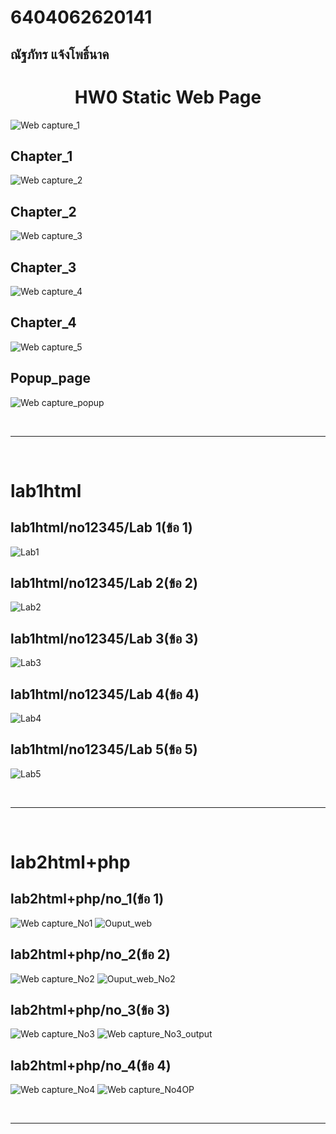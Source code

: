 # 6404062620141
## ณัฐภัทร แจ้งโพธิ์นาค
 
# <h1 align="center">HW0 Static Web Page</h1>
 

![Web capture_1](https://github.com/NattaphatJangponak/040613411/assets/81207175/370f4558-4d95-47f1-8f06-a454cf617ab9)
## Chapter_1
![Web capture_2](https://github.com/NattaphatJangponak/040613411/assets/81207175/be8c76d1-fc77-4a6b-83f0-ab8f3116bf99)
## Chapter_2
![Web capture_3](https://github.com/NattaphatJangponak/040613411/assets/81207175/160e01e7-1056-4d3f-aeb5-93766420f528)
## Chapter_3
![Web capture_4](https://github.com/NattaphatJangponak/040613411/assets/81207175/c4361c2a-2358-40a5-9447-c49741ee5d2d)
## Chapter_4
![Web capture_5](https://github.com/NattaphatJangponak/040613411/assets/81207175/68a7bcdc-5382-46b4-9438-9f52257c0aef)
## Popup_page
![Web capture_popup](https://github.com/NattaphatJangponak/040613411/assets/81207175/9ecd8ebe-cc1c-411d-8651-49802ada238b)

<br>

 _______
 
<br>

# **lab1html**
## lab1html/no12345/Lab 1(ข้อ 1)
![Lab1](https://github.com/NattaphatJangponak/040613411/assets/81207175/00fc4d16-e118-49d1-946b-779a1d9c05be)

## lab1html/no12345/Lab 2(ข้อ 2)
![Lab2](https://github.com/NattaphatJangponak/040613411/assets/81207175/2ba19454-4f14-4715-bd6b-37ca167e1d4c)
 
## lab1html/no12345/Lab 3(ข้อ 3)
![Lab3](https://github.com/NattaphatJangponak/040613411/assets/81207175/b367e223-b6e2-4c35-b500-c3fae8767dda)
 
## lab1html/no12345/Lab 4(ข้อ 4)
![Lab4](https://github.com/NattaphatJangponak/040613411/assets/81207175/c22773c0-4f80-446a-a4f2-4b0c92110abe)

## lab1html/no12345/Lab 5(ข้อ 5)
 ![Lab5](https://github.com/NattaphatJangponak/040613411/assets/81207175/852ea18e-8af4-4ce2-9473-c9cc36228cdc)
 
<br>

 _______
 
<br>

# **lab2html+php**

## lab2html+php/no_1(ข้อ 1)
![Web capture_No1](https://github.com/NattaphatJangponak/040613411/assets/81207175/d5e3c94f-d70b-4189-b44a-6e28a38c5059)
![Ouput_web](https://github.com/NattaphatJangponak/040613411/assets/81207175/a4663090-1d1b-4145-a4ec-699e7db3715d)

## lab2html+php/no_2(ข้อ 2)
![Web capture_No2](https://github.com/NattaphatJangponak/040613411/assets/81207175/10812db5-057c-4916-8aa8-306b008ee952)
![Ouput_web_No2](https://github.com/NattaphatJangponak/040613411/assets/81207175/e4a4ddb4-ab2d-41b0-acc3-ca7c3a626994)

## lab2html+php/no_3(ข้อ 3)
![Web capture_No3](https://github.com/NattaphatJangponak/040613411/assets/81207175/4cf2b8ce-404f-4aa5-a537-6f5b9e0b3447)
![Web capture_No3_output](https://github.com/NattaphatJangponak/040613411/assets/81207175/a77142fa-7bc6-452c-8460-1b6a4885869d)

## lab2html+php/no_4(ข้อ 4)
![Web capture_No4](https://github.com/NattaphatJangponak/040613411/assets/81207175/e34b27e6-d919-4de7-ba2d-9f465f387ec3)
![Web capture_No4OP](https://github.com/NattaphatJangponak/040613411/assets/81207175/64dbaba5-33fe-4a40-9f7e-dd0c66991e4a)

<br>

 _______
 
<br>

